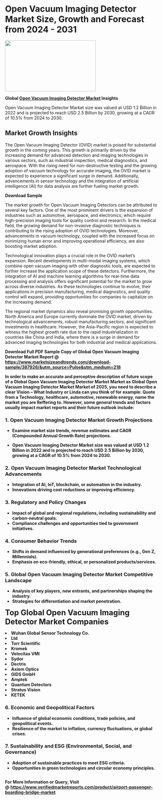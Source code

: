 <H1>Open Vacuum Imaging Detector Market Size, Growth and Forecast from 2024 - 2031</H1><img class="aligncenter size-medium wp-image-584254" src="https://thirdeyenews.in/wp-content/uploads/2024/09/Global-Market-Research-300x168.jpeg" alt="" width="300" height="168" /><p><strong>Global&nbsp;<a href="https://www.marketsizeandtrends.com/download-sample/387926/&amp;utm_source=Pulse&amp;utm_medium=218">Open Vacuum Imaging Detector Market</a> Insights</strong></p><p>Open Vacuum Imaging Detector Market size was valued at USD 1.2 Billion in 2022 and is projected to reach USD 2.5 Billion by 2030, growing at a CAGR of 10.5% from 2024 to 2030.</p><p><h2>Market Growth Insights</h2> <p>The Open Vacuum Imaging Detector (OVID) market is poised for substantial growth in the coming years. This growth is primarily driven by the increasing demand for advanced detection and imaging technologies in various sectors, such as industrial inspection, medical diagnostics, and aerospace. With the rising need for non-destructive testing and the growing adoption of vacuum technology for accurate imaging, the OVID market is expected to experience a significant surge in demand. Additionally, advancements in sensor technology and the integration of artificial intelligence (AI) for data analysis are further fueling market growth.</p> <p><strong>Download Sample</strong></p> <p>The market growth for Open Vacuum Imaging Detectors can be attributed to several key factors. One of the most prominent drivers is the expansion of industries such as automotive, aerospace, and electronics, which require high-precision imaging tools for quality control and research. In the medical field, the growing demand for non-invasive diagnostic techniques is contributing to the rising adoption of OVID technologies. Moreover, advancements in vacuum technology, coupled with the increased focus on minimizing human error and improving operational efficiency, are also boosting market adoption.</p> <p>Technological innovation plays a crucial role in the OVID market’s expansion. Recent developments in multi-modal imaging systems, which combine open vacuum imaging with other diagnostic tools, are expected to further increase the application scope of these detectors. Furthermore, the integration of AI and machine learning algorithms for real-time data processing and analysis offers significant potential for the market to grow across diverse industries. As these technologies continue to evolve, their applications in precision manufacturing, medical diagnostics, and quality control will expand, providing opportunities for companies to capitalize on the increasing demand.</p> <p>The regional market dynamics also reveal promising growth opportunities. North America and Europe currently dominate the OVID market, driven by technological advancements, robust manufacturing sectors, and significant investments in healthcare. However, the Asia-Pacific region is expected to witness the highest growth rate due to the rapid industrialization in countries like China and India, where there is a surge in demand for advanced imaging technologies for both industrial and medical applications.</p> <p><strong></p><p><span class=""><strong>Download Full PDF Sample Copy of Global Open Vacuum Imaging Detector Market Report</strong> @ <a href="https://www.marketsizeandtrends.com/download-sample/387926/&amp;utm_source=Pulse&amp;utm_medium=218" target="_blank">https://www.marketsizeandtrends.com/download-sample/387926/&amp;utm_source=Pulse&amp;utm_medium=218</a></span></p><p>In order to make an accurate and perceptive description of future scope of a Global&nbsp;Open Vacuum Imaging Detector Market Market as Global&nbsp;Open Vacuum Imaging Detector Market Market of 2025, you need to describe a clear Vision &ndash; What Industry or Linda can you think of for example: Quote from a Technology, healthcare, automotive, renewable energy, name the market you are Reffering to. However, some general trends and factors usually impact market reports and their future outlook include:</p><h3>1.&nbsp;<strong>Open Vacuum Imaging Detector Market Growth Projections</strong></h3><ul><li>Examine market size trends, revenue estimates and CAGR (Compounded Annual Growth Rate) projections.</li><li><p>Open Vacuum Imaging Detector Market size was valued at USD 1.2 Billion in 2022 and is projected to reach USD 2.5 Billion by 2030, growing at a CAGR of 10.5% from 2024 to 2030.</p></li></ul><h3>2.&nbsp;<strong>Open Vacuum Imaging Detector Market Technological Advancements</strong></h3><ul><li>Integration of AI, IoT, blockchain, or automation in the industry.</li><li>Innovations driving cost reductions or improving efficiency.</li></ul><h3>3.&nbsp;<strong>Regulatory and Policy Changes</strong></h3><ul><li>Impact of global and regional regulations, including sustainability and carbon-neutral goals.</li><li>Compliance challenges and opportunities tied to government initiatives.</li></ul><h3>4.&nbsp;<strong>Consumer Behavior Trends</strong></h3><ul><li>Shifts in demand influenced by generational preferences (e.g., Gen Z, Millennials).</li><li>Emphasis on eco-friendly, ethical, or personalized products/services.</li></ul><h3>5.&nbsp;<strong>Global Open Vacuum Imaging Detector Market Competitive Landscape</strong></h3><ul><li>Analysis of key players, new entrants, and partnerships shaping the industry.</li><li>Strategies for differentiation and market penetration.</li></ul><p data-pm-slice="1 1 []"><span style="color: inherit; font-family: inherit; font-size: 25px;">Top Global Open Vacuum Imaging Detector Market Companies</span></p><div class="" data-test-id=""><p><li>Wuhan Global Sensor Technology Co.</li><li> Ltd</li><li> Torr Scientific</li><li> Kromek</li><li> Velocitas VMI</li><li> Sydor</li><li> Dectris</li><li> Axiom Optics</li><li> GIDS GmbH</li><li> Amptek</li><li> Quantum Detectors</li><li> Stratus Vision</li><li> KETEK</li></p></div><h3>6.&nbsp;<strong>Economic and Geopolitical Factors</strong></h3><ul><li>Influence of global economic conditions, trade policies, and geopolitical events.</li><li>Resilience of the market to inflation, currency fluctuations, or global crises.</li></ul><h3>7.&nbsp;<strong>Sustainability and ESG (Environmental, Social, and Governance)</strong></h3><ul><li>Adoption of sustainable practices to meet ESG criteria.</li><li>Opportunities in green technologies and circular economy principles.</li></ul><h2><strong style="font-size: 14px;">For More Information or Query, Visit @&nbsp;</strong><a style="background-color: #ffffff; font-size: 14px;" href="https://www.marketsizeandtrends.com/report/open-vacuum-imaging-detector-market/" target="_blank">https://www.verifiedmarketreports.com/product/airport-passenger-boarding-bridge-market</a></h2>
